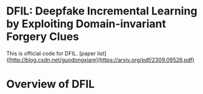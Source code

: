 # DFIL: Deepfake Incremental Learning by Exploiting Domain-invariant Forgery Clues
This is official code for DFIL.
[paper list]([http://blog.csdn.net/guodongxiare](https://arxiv.org/pdf/2309.09526.pdf)

# Overview of DFIL


